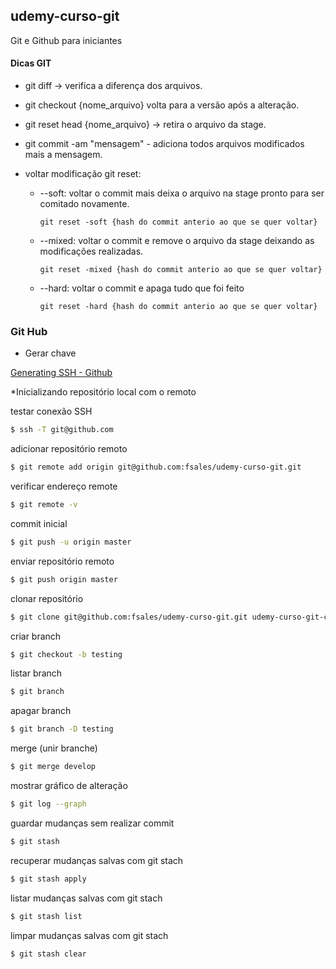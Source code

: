 ## udemy-curso-git
Git e Github para iniciantes

#### Dicas GIT
  
  - git diff -> verifica a diferença dos arquivos.

  - git checkout {nome_arquivo} volta para a versão após a alteração.

  - git reset head {nome_arquivo} -> retira o arquivo da stage.

  - git commit -am "mensagem" - adiciona todos arquivos modificados mais a mensagem.

  - voltar modificação git reset:

    - --soft: voltar o commit mais deixa o arquivo na stage pronto para ser comitado novamente.
	
      ```git reset -soft {hash do commit anterio ao que se quer voltar}```
    
    - --mixed: voltar o commit e remove o arquivo da stage deixando as modificações realizadas.
    
      ```git reset -mixed {hash do commit anterio ao que se quer voltar}```
    
    - --hard: voltar o commit e apaga tudo que foi feito
    
      ```git reset -hard {hash do commit anterio ao que se quer voltar}```


### Git Hub

* Gerar chave

[Generating SSH - Github](https://help.github.com/en/github/authenticating-to-github/generating-a-new-ssh-key-and-adding-it-to-the-ssh-agent)

*Inicializando repositório local com o remoto

testar conexão SSH 

```sh
$ ssh -T git@github.com
```
			
adicionar repositório remoto	


```sh
$ git remote add origin git@github.com:fsales/udemy-curso-git.git
```


verificar endereço remote

			
```sh
$ git remote -v
```

commit inicial

```sh
$ git push -u origin master
```

enviar repositório remoto

```sh
$ git push origin master
```

clonar repositório

```sh
$ git clone git@github.com:fsales/udemy-curso-git.git udemy-curso-git-clone
```

criar branch

```sh
$ git checkout -b testing
```

listar branch

```sh
$ git branch
```

apagar branch

```sh
$ git branch -D testing
```

merge (unir branche)

```sh
$ git merge develop
```

mostrar gráfico de alteração

```sh
$ git log --graph
```

guardar mudanças sem realizar commit

```sh
$ git stash
```

recuperar mudanças salvas com git stach
```sh
$ git stash apply
```

listar mudanças salvas com git stach
```sh
$ git stash list
```

limpar  mudanças salvas com git stach
```sh
$ git stash clear
```